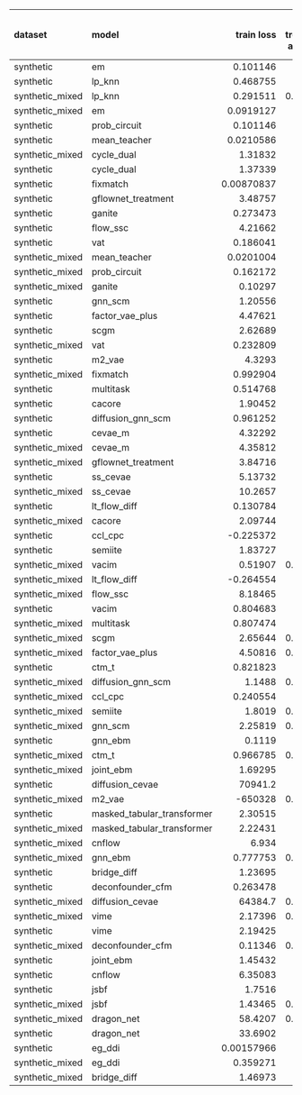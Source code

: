 | dataset         | model                      |       train loss |   train treatment accuracy |   train outcome rmse |   train outcome rmse labelled |   train outcome rmse unlabelled |         val loss |   val treatment accuracy |   val outcome rmse |   val outcome rmse labelled |   val outcome rmse unlabelled |
|:----------------|:---------------------------|-----------------:|---------------------------:|---------------------:|------------------------------:|--------------------------------:|-----------------:|-------------------------:|-------------------:|----------------------------:|------------------------------:|
| synthetic       | em                         |       0.101146   |                   0        |            0         |                     0         |                       0         |       0.112136   |                 0        |           0        |                    0        |                      0        |
| synthetic       | lp_knn                     |       0.468755   |                   0.78     |            0         |                     0         |                       0         |       3.39246    |                 0.46     |           0        |                    0        |                      0        |
| synthetic_mixed | lp_knn                     |       0.291511   |                   0.863636 |            0         |                     0         |                       0         |     nan          |                 0.56     |           0        |                    0        |                      0        |
| synthetic_mixed | em                         |       0.0919127  |                   0        |            0         |                     0         |                       0         |       0.104631   |                 0        |           0        |                    0        |                      0        |
| synthetic       | prob_circuit               |       0.101146   |                   1        |            0.0881254 |                     0.0881254 |                       0         |       0.112136   |                 1        |           0.11587  |                    0.11587  |                      0        |
| synthetic       | mean_teacher               |       0.0210586  |                   1        |            0.136981  |                     0.136981  |                       0         |       0.028681   |                 1        |           0.158376 |                    0.158376 |                      0        |
| synthetic_mixed | cycle_dual                 |       1.31832    |                   1        |            0.0869036 |                     0.0716275 |                       0.0978051 |       1.94473    |                 1        |           0.159022 |                    0.14283  |                      0.164583 |
| synthetic       | cycle_dual                 |       1.37339    |                   1        |            0.103736  |                     0.103736  |                       0         |       2.04302    |                 1        |           0.176965 |                    0.176965 |                      0        |
| synthetic       | fixmatch                   |       0.00870837 |                   1        |            0.091451  |                     0.091451  |                       0         |       0.0348084  |                 1        |           0.18503  |                    0.18503  |                      0        |
| synthetic       | gflownet_treatment         |       3.48757    |                   0.52     |            0.177246  |                     0.177246  |                       0         |       5.04927    |                 0.56     |           0.188298 |                    0.188298 |                      0        |
| synthetic       | ganite                     |       0.273473   |                   1        |            0.103574  |                     0.103574  |                       0         |       0.291077   |                 1        |           0.196094 |                    0.196094 |                      0        |
| synthetic       | flow_ssc                   |       4.21662    |                   1        |            0.185625  |                     0.185625  |                       0         |       4.93746    |                 0.96     |           0.208725 |                    0.208725 |                      0        |
| synthetic       | vat                        |       0.186041   |                   1        |            0.112174  |                     0.112174  |                       0         |       0.230689   |                 0.98     |           0.210215 |                    0.210215 |                      0        |
| synthetic_mixed | mean_teacher               |       0.0201004  |                   1        |            0.219015  |                     0.097112  |                       0.264722  |       0.239952   |                 0.971429 |           0.253908 |                    0.170322 |                      0.277687 |
| synthetic_mixed | prob_circuit               |       0.162172   |                   1        |            0.0960416 |                     0.0834167 |                       0.104901  |       0.20415    |                 0.96     |           0.277821 |                    0.138124 |                      0.367819 |
| synthetic_mixed | ganite                     |       0.10297    |                   1        |            0.204113  |                     0.0748651 |                       0.276963  |       0.135636   |                 1        |           0.278735 |                    0.176301 |                      0.324308 |
| synthetic       | gnn_scm                    |       1.20556    |                   0.7      |            0.365841  |                     0.365841  |                       0         |       1.57006    |                 0.38     |           0.310083 |                    0.310083 |                      0        |
| synthetic       | factor_vae_plus            |       4.47621    |                   0.52     |            0.261155  |                     0.261155  |                       0         |       4.86582    |                 0.66     |           0.310768 |                    0.310768 |                      0        |
| synthetic       | scgm                       |       2.62689    |                   0.82     |            0.356351  |                     0.356351  |                       0         |       3.15678    |                 0.82     |           0.325009 |                    0.325009 |                      0        |
| synthetic_mixed | vat                        |       0.232809   |                   1        |            0.133432  |                     0.0801231 |                       0.162388  |       0.339864   |                 0.971429 |           0.325855 |                    0.189317 |                      0.35133  |
| synthetic       | m2_vae                     |       4.3293     |                   1        |            0.286669  |                     0.286669  |                       0         |       4.72257    |                 1        |           0.33117  |                    0.33117  |                      0        |
| synthetic_mixed | fixmatch                   |       0.992904   |                   1        |            0.127276  |                     0.0658533 |                       0.158132  |       0.233584   |                 0.921429 |           0.340684 |                    0.18919  |                      0.438638 |
| synthetic       | multitask                  |       0.514768   |                   1        |            0.243547  |                     0.243547  |                       0         |       0.78392    |                 1        |           0.354618 |                    0.354618 |                      0        |
| synthetic       | cacore                     |       1.90452    |                   1        |            0.275683  |                     0.275683  |                       0         |       1.93603    |                 1        |           0.355354 |                    0.355354 |                      0        |
| synthetic       | diffusion_gnn_scm          |       0.961252   |                   0.68     |            0.344278  |                     0.344278  |                       0         |       1.6378     |                 0.36     |           0.356058 |                    0.356058 |                      0        |
| synthetic       | cevae_m                    |       4.32292    |                   0.54     |            0.376138  |                     0.376138  |                       0         |       4.83263    |                 0.56     |           0.367157 |                    0.367157 |                      0        |
| synthetic_mixed | cevae_m                    |       4.35812    |                   1        |            0.382717  |                     0.39688   |                       0.366394  |       4.74774    |                 0.95     |           0.392358 |                    0.391952 |                      0.391887 |
| synthetic_mixed | gflownet_treatment         |       3.84716    |                   1        |            0.35645   |                     0.33011   |                       0.396878  |       5.00903    |                 0.95     |           0.473725 |                    0.461753 |                      0.452678 |
| synthetic       | ss_cevae                   |       5.13732    |                   1        |            0.459243  |                     0.459243  |                       0         |       5.23743    |                 1        |           0.499557 |                    0.499557 |                      0        |
| synthetic_mixed | ss_cevae                   |      10.2657     |                   1        |            0.480931  |                     0.468529  |                       0.470161  |      10.5941     |                 1        |           0.502487 |                    0.535643 |                      0.485187 |
| synthetic       | lt_flow_diff               |       0.130784   |                   1        |            0.590862  |                     0.590862  |                       0         |       0.465026   |                 1        |           0.5427   |                    0.5427   |                      0        |
| synthetic_mixed | cacore                     |       2.09744    |                   1        |            0.383127  |                     0.119346  |                       0.486741  |       2.40963    |                 1        |           0.5865   |                    0.484327 |                      0.663323 |
| synthetic       | ccl_cpc                    |      -0.225372   |                   1        |            0.384368  |                     0.384368  |                       0         |       0.0433733  |                 0.94     |           0.610443 |                    0.610443 |                      0        |
| synthetic       | semiite                    |       1.83727    |                   1        |            0.451695  |                     0.451695  |                       0         |       3.19589    |                 0.98     |           0.699979 |                    0.699979 |                      0        |
| synthetic_mixed | vacim                      |       0.51907    |                   0.966667 |            0.663607  |                     0.688046  |                       0.615984  |       0.68319    |                 0.871429 |           0.700238 |                    0.668763 |                      0.748897 |
| synthetic_mixed | lt_flow_diff               |      -0.264554   |                   1        |            0.761767  |                     0.974244  |                       0.476616  |       0.319846   |                 1        |           0.700841 |                    0.564947 |                      0.703155 |
| synthetic_mixed | flow_ssc                   |       8.18465    |                   1        |            0.403648  |                     0.263158  |                       0.448085  |       9.83333    |                 0.942857 |           0.712045 |                    0.305532 |                      0.968855 |
| synthetic       | vacim                      |       0.804683   |                   0.52     |            0.683705  |                     0.683705  |                       0         |       0.915333   |                 0.54     |           0.720236 |                    0.720236 |                      0        |
| synthetic_mixed | multitask                  |       0.807474   |                   1        |            0.613429  |                     0.624935  |                       0.620915  |       1.47504    |                 1        |           0.87518  |                    0.877701 |                      0.851765 |
| synthetic_mixed | scgm                       |       2.65644    |                   0.746667 |            0.955888  |                     0.52377   |                       1.20291   |       3.96368    |                 0.659524 |           0.932857 |                    0.572107 |                      1.18219  |
| synthetic_mixed | factor_vae_plus            |       4.50816    |                   0.463333 |            1.02627   |                     0.733313  |                       1.16072   |       4.95308    |                 0.647619 |           1.00881  |                    0.808568 |                      1.1799   |
| synthetic       | ctm_t                      |       0.821823   |                   0.7      |            0.977055  |                     0.977055  |                       0         |       1.12301    |                 0.64     |           1.11911  |                    1.11911  |                      0        |
| synthetic_mixed | diffusion_gnn_scm          |       1.1488     |                   0.883333 |            0.766412  |                     0.537878  |                       0.869664  |       2.54497    |                 0.664286 |           1.12893  |                    0.711322 |                      1.38875  |
| synthetic_mixed | ccl_cpc                    |       0.240554   |                   0.95     |            1.08401   |                     1.09875   |                       1.20631   |       0.423705   |                 0.842857 |           1.15935  |                    1.08912  |                      1.21388  |
| synthetic_mixed | semiite                    |       1.8019     |                   0.886667 |            0.964706  |                     0.43706   |                       1.1912    |       5.64018    |                 0.714286 |           1.23184  |                    0.907466 |                      1.46625  |
| synthetic_mixed | gnn_scm                    |       2.25819    |                   0.888095 |            0.993234  |                     0.452194  |                       1.29804   |       3.83427    |                 0.52381  |           1.24831  |                    0.860094 |                      1.5265   |
| synthetic       | gnn_ebm                    |       0.1119     |                   1        |            1.35663   |                     1.35663   |                       0         |      -0.289212   |                 1        |           1.32544  |                    1.32544  |                      0        |
| synthetic_mixed | ctm_t                      |       0.966785   |                   0.743333 |            1.25473   |                     1.1378    |                       1.16972   |       1.09045    |                 0.635714 |           1.35518  |                    1.36907  |                      1.33409  |
| synthetic_mixed | joint_ebm                  |       1.69295    |                   1        |            0.998736  |                     0.712366  |                       1.08439   |       1.8705     |                 1        |           1.44293  |                    1.35918  |                      1.54745  |
| synthetic       | diffusion_cevae            |   70941.2        |                   0.86     |            1.35093   |                     1.35093   |                       0         |   54622.1        |                 0.76     |           1.52405  |                    1.52405  |                      0        |
| synthetic_mixed | m2_vae                     | -650328          |                   0.513333 |            1.41485   |                     1.43049   |                       1.34109   | -360017          |                 0.402381 |           1.54269  |                    1.60924  |                      1.46591  |
| synthetic       | masked_tabular_transformer |       2.30515    |                   0.48     |            1.35354   |                     1.35354   |                       0         |       3.70939    |                 0.44     |           1.6418   |                    1.6418   |                      0        |
| synthetic_mixed | masked_tabular_transformer |       2.22431    |                   0.45     |            1.39665   |                     1.43992   |                       1.4109    |       3.5409     |                 0.597619 |           1.65373  |                    1.70475  |                      1.58288  |
| synthetic_mixed | cnflow                     |       6.934      |                   0.33     |            1.41058   |                     1.42303   |                       1.38079   |       7.28696    |                 0.457143 |           1.65508  |                    1.74089  |                      1.52503  |
| synthetic_mixed | gnn_ebm                    |       0.777753   |                   0.786667 |            1.50629   |                     1.47718   |                       1.46256   |       0.705386   |                 0.792857 |           1.65899  |                    1.64636  |                      1.66802  |
| synthetic       | bridge_diff                |       1.23695    |                   1        |            1.34194   |                     1.34194   |                       0         |       0.895353   |                 1        |           1.78401  |                    1.78401  |                      0        |
| synthetic       | deconfounder_cfm           |       0.263478   |                   0.52     |            1.58704   |                     1.58704   |                       0         |       0.25527    |                 0.56     |           1.79871  |                    1.79871  |                      0        |
| synthetic_mixed | diffusion_cevae            |   64384.7        |                   0.566667 |            1.62232   |                     1.59153   |                       1.63818   |  102199          |                 0.435714 |           1.81229  |                    1.84733  |                      1.76168  |
| synthetic_mixed | vime                       |       2.17396    |                   0.394286 |            1.70239   |                     1.38003   |                       1.69513   |       3.21545    |                 0.597619 |           1.88593  |                    1.93828  |                      1.80823  |
| synthetic       | vime                       |       2.19425    |                   0.52     |            1.6473    |                     1.6473    |                       0         |       3.01347    |                 0.56     |           1.88593  |                    1.88593  |                      0        |
| synthetic_mixed | deconfounder_cfm           |       0.11346    |                   0.477619 |            1.78489   |                     1.71937   |                       1.71805   |       0.128419   |                 0.597619 |           1.95653  |                    2.00533  |                      1.87578  |
| synthetic       | joint_ebm                  |       1.45432    |                   1        |            2.24866   |                     2.24866   |                       0         |       1.46014    |                 1        |           2.23922  |                    2.23922  |                      0        |
| synthetic       | cnflow                     |       6.35083    |                   0.4      |            2.20209   |                     2.20209   |                       0         |       7.34934    |                 0.46     |           2.27813  |                    2.27813  |                      0        |
| synthetic       | jsbf                       |       1.7516     |                   0.52     |            2.09038   |                     2.09038   |                       0         |       1.81039    |                 0.56     |           2.32491  |                    2.32491  |                      0        |
| synthetic_mixed | jsbf                       |       1.43465    |                   0.516667 |            2.09599   |                     1.7234    |                       2.14105   |       1.46891    |                 0.597619 |           2.63507  |                    2.47956  |                      2.73023  |
| synthetic_mixed | dragon_net                 |      58.4207     |                   0.513333 |            2.95784   |                     3.04019   |                       2.67259   |      67.439      |                 0.62619  |           2.74886  |                    1.94199  |                      3.36581  |
| synthetic       | dragon_net                 |      33.6902     |                   0.66     |            3.59878   |                     3.59878   |                       0         |      41.2422     |                 0.6      |           4.73786  |                    4.73786  |                      0        |
| synthetic       | eg_ddi                     |       0.00157966 |                   1        |            5.92443   |                     5.92443   |                       0         |       0.00271539 |                 1        |           6.11232  |                    6.11232  |                      0        |
| synthetic_mixed | eg_ddi                     |       0.359271   |                   0.96     |            6.18629   |                     5.87707   |                       6.52286   |       0.569186   |                 0.921429 |           6.47027  |                    6.57221  |                      5.95315  |
| synthetic_mixed | bridge_diff                |       1.46973    |                   1        |           12.7756    |                    12.2777    |                      13.0759    |       3.28403    |                 1        |          13.6442   |                   12.6136   |                     13.5534   |